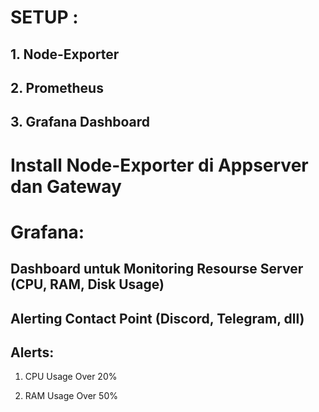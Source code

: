 # SETUP :
## 1. Node-Exporter

## 2. Prometheus

## 3. Grafana Dashboard

# Install Node-Exporter di Appserver dan Gateway

# Grafana:
## Dashboard untuk Monitoring Resourse Server (CPU, RAM, Disk Usage)

## Alerting Contact Point (Discord, Telegram, dll)

## Alerts: 
1. CPU Usage Over 20%


2. RAM Usage Over 50%
